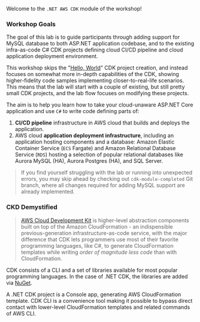 <!--
+++
title = "CDK Module Overview"
date = 2019-10-12T18:06:59-04:00
weight = 10
+++
-->
Welcome to the `.NET AWS CDK` module of the workshop!

### Workshop Goals

The goal of this lab is to guide participants through adding support for MySQL database to both ASP.NET application codebase, and to the existing infra-as-code C# CDK projects defining cloud CI/CD pipeline and cloud application deployment environment. 

This workshop skips the "[Hello, World](https://docs.aws.amazon.com/cdk/latest/guide/getting_started.html)" CDK project creation, and instead focuses on somewhat more in-depth capabilities of the CDK, showing higher-fidelity code samples implementing closer-to-real-life scenarios. This means that the lab will start with a couple of existing, but still pretty small CDK projects, and the lab flow focuses on modifying these projects.

The aim is to help you learn how to take your cloud-unaware ASP.NET Core application and use `C#` to write code defining parts of:

1. **CI/CD pipeline** infrastructure in AWS cloud that builds and deploys the application.
2. AWS cloud **application deployment infrastructure**, including an application hosting components and a database: Amazon Elastic Container Service (`ECS` Fargate) and Amazon Relational Database Service (`RDS`) hosting a selection of popular relational databases like Aurora MySQL (HA), Aurora Postgres (HA), and SQL Server.

> If you find yourself struggling with the lab or running into unexpected errors, you may skip ahead by checking out `cdk-module-completed` Git branch, where all changes required for adding MySQL support are already implemented.

### CKD Demystified

> [AWS Cloud Development Kit](https://docs.aws.amazon.com/cdk/latest/guide/home.html) is higher-level abstraction components built on top of the Amazon CloudFormation - an indispensible previous-generation infrastructure-as-code service, with the major difference  that CDK lets programmers use most of their favorite programming languages, like C#, to generate CloudFormation templates while writing *order of magnitude less code* than with CloudFormation.

CDK consists of a CLI and a set of libraries available for most popular programming languages. In the case of .NET CDK, the libraries are added via [NuGet](https://www.nuget.org/packages/Amazon.CDK/).

A .NET CDK project is a Console app, generating AWS CloudFormation template. CDK CLI is a convenience tool making it possible to bypass direct contact with lower-level CloudFormation templates and related commands of AWS CLI.
